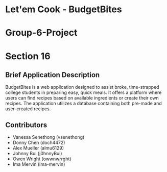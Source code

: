# Let'em Cook - BudgetBites
# Group-6-Project
# Section 16

## Brief Application Description
BudgetBites is a web application designed to assist broke, time-strapped college students in preparing easy, quick meals. It offers a platform where users can find recipes based on available ingredients or create their own recipes. The application utilizes a database containing both pre-made and user-created recipes.

## Contributors
- Vanessa Senethong (vsenethong)
- Donny Chen (doch4472)
- Alex Mueller (almu6129)
- Johnny Bui (j0hnnyBui)
- Owen Wright (owwnwrrght)
- Ima Mervin (ima-mervin)

